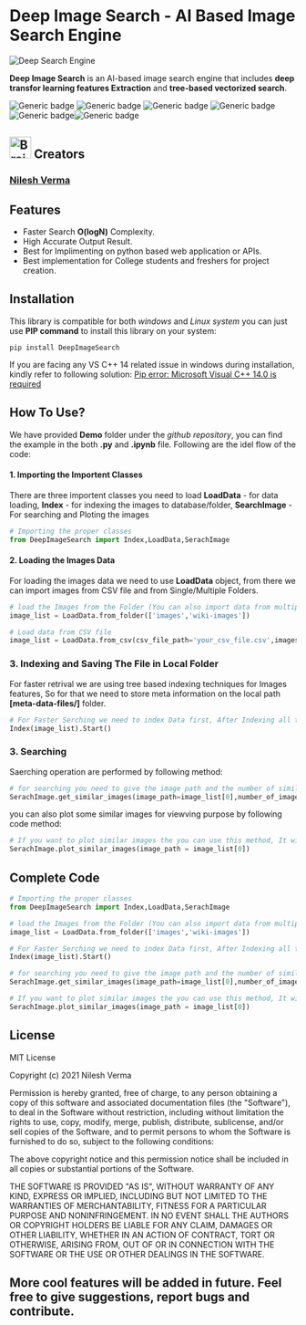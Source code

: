 # Deep Image Search - AI Based Image Search Engine
![Deep Search Engine](https://github.com/TechyNilesh/DeepImageSearch/blob/main/logo/deep%20image%20search%20logo%20New.png?raw=true)

**Deep Image Search** is an AI-based image search engine that includes **deep transfor learning features Extraction** and **tree-based vectorized search**.

![Generic badge](https://img.shields.io/badge/DeepImageSerach-v4-orange.svg) ![Generic badge](https://img.shields.io/badge/Artificial_Intelligence-Advance-green.svg) ![Generic badge](https://img.shields.io/badge/Python-v3-blue.svg) ![Generic badge](https://img.shields.io/badge/pip-v3-red.svg)  ![Generic badge](https://img.shields.io/badge/TensorFlow-v2-orange.svg)![Generic badge](https://img.shields.io/badge/Annoy-latest-green.svg)

<h2><img src="https://cdn2.iconfinder.com/data/icons/artificial-intelligence-6/64/ArtificialIntelligence9-512.png" alt="Brain+Machine" height="38" width="38"> Creators </h2>

### [Nilesh Verma](https://nileshverma.com "Nilesh Verma")

## Features
- Faster Search **O(logN)** Complexity.
- High Accurate Output Result.
- Best for Implimenting on python based web application or APIs.
- Best implementation for College students and freshers for project creation.

## Installation

This library is compatible for both *windows* and *Linux system* you can just use **PIP command** to install this library on your system:

```shell
pip install DeepImageSearch
```

If you are facing any VS C++ 14 related issue in windows during installation, kindly refer to following solution: [Pip error: Microsoft Visual C++ 14.0 is required](https://stackoverflow.com/questions/44951456/pip-error-microsoft-visual-c-14-0-is-required "Pip error: Microsoft Visual C++ 14.0 is required")

## How To Use?

We have provided **Demo** folder under the *github repository*, you can find the example in the both **.py** and **.ipynb**  file. Following are the idel flow of the code:

#### 1. Importing the Importent Classes
There are three importent classes you need to load **LoadData** - for data loading, **Index** - for indexing the images to database/folder, **SearchImage** - For searching and Ploting the images

```python
# Importing the proper classes
from DeepImageSearch import Index,LoadData,SerachImage
```

#### 2. Loading the Images Data

For loading the images data we need to use **LoadData** object, from there we can import images from CSV file and from Single/Multiple Folders.

```python
# load the Images from the Folder (You can also import data from multiple folder in python list type)
image_list = LoadData.from_folder(['images','wiki-images'])

# Load data from CSV file
image_list = LoadData.from_csv(csv_file_path='your_csv_file.csv',images_column_name='column_name)
```
### 3. Indexing and Saving The File in Local Folder

For faster retrival we are using tree based indexing techniques for Images features, So for that we need to store meta information on the local path **[meta-data-files/]** folder.

```python
# For Faster Serching we need to index Data first, After Indexing all the meta data stored on the local path
Index(image_list).Start()
```
### 3. Searching

Saerching operation are performed by following method:
```python
# for searching you need to give the image path and the number of similar image you want
SerachImage.get_similar_images(image_path=image_list[0],number_of_images=5)
```
you can also plot some similar images for viewving purpose by following code method:
```python
# If you want to plot similar images the you can use this method, It will plot 16 most similar images from the data index
SerachImage.plot_similar_images(image_path = image_list[0])
```

## Complete Code

```python
# Importing the proper classes
from DeepImageSearch import Index,LoadData,SerachImage

# load the Images from the Folder (You can also import data from multiple folder in python list type)
image_list = LoadData.from_folder(['images','wiki-images'])

# For Faster Serching we need to index Data first, After Indexing all the meta data stored on the local path
Index(image_list).Start()

# for searching you need to give the image path and the number of similar image you want
SerachImage.get_similar_images(image_path=image_list[0],number_of_images=5)

# If you want to plot similar images the you can use this method, It will plot 16 most similar images from the data index
SerachImage.plot_similar_images(image_path = image_list[0])


```

## License

MIT License

Copyright (c) 2021 Nilesh Verma

Permission is hereby granted, free of charge, to any person obtaining a copy of this software and associated documentation files (the "Software"), to deal in the Software without restriction, including without limitation the rights to use, copy, modify, merge, publish, distribute, sublicense, and/or sell copies of the Software, and to permit persons to whom the Software is furnished to do so, subject to the following conditions:

The above copyright notice and this permission notice shall be included in all copies or substantial portions of the Software.

THE SOFTWARE IS PROVIDED "AS IS", WITHOUT WARRANTY OF ANY KIND, EXPRESS OR IMPLIED, INCLUDING BUT NOT LIMITED TO THE WARRANTIES OF MERCHANTABILITY, FITNESS FOR A PARTICULAR PURPOSE AND NONINFRINGEMENT. IN NO EVENT SHALL THE AUTHORS OR COPYRIGHT HOLDERS BE LIABLE FOR ANY CLAIM, DAMAGES OR OTHER LIABILITY, WHETHER IN AN ACTION OF CONTRACT, TORT OR OTHERWISE, ARISING FROM, OUT OF OR IN CONNECTION WITH THE SOFTWARE OR THE USE OR OTHER DEALINGS IN THE SOFTWARE.

## **More cool features will be added in future. Feel free to give suggestions, report bugs and contribute.**
